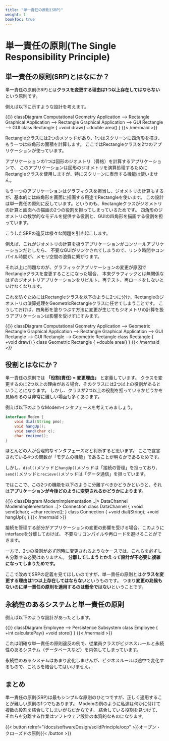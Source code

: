 ```yaml
---
title: "単一責任の原則(SRP)"
weight: 1
bookToc: true
---
```


# 単一責任の原則(The Single Responsibility Principle)

## 単一責任の原則(SRP)とはなにか？

単一責任の原則(SRP)とは**クラスを変更する理由は1つ以上存在してはならない**という原則です。

例えば以下に示すような設計を考えます。

{{<mermaid>}}
classDiagram
Computational Geometry Application --> Rectangle
Graphical Application --> Rectangle
Graphical Application --> GUI
Rectangle --> GUI
class Rectangle {
    +void draw()
    +double area()
}
{{< /mermaid >}}

Rectangleクラスには2つのメソッドがあり、1つはスクリーンに四角形を描き、もう一つは四角形の面積を計算します。
ここではRectangleクラスを2つのアプリケーションが使っています。

アプリケーションの1つは図形のジオメトリ（骨格）を計算するアプリケーションで、
このアプリケーションは図形のジオメトリを演算処理するためにRectangleクラスを使用しますが、特にスクリーンに表示する機能は使いません。

もう一つのアプリケーションはグラフィクスを担当し、ジオメトリの計算もするが、基本的には四角形を画面に描画する用途でRectangleを使います。
この設計は単一責任の原則に反しています。というのも、Rectangleクラスがジオメトリの計算と画面への描画の2つの役割を担ってしまっているためです。
四角形のジオメトリの数学的なモデルを提供する役割と、GUIの四角形を描画する役割を担っています。

こうしたSRPの違反は様々な問題を引き起こします。

例えば、これがジオメトリの計算を扱うアプリケーションがコンソールアプリケーションだとしたら、
不要なGUIがリンクされてしまうので、リンク時間やコンパイル時間が、メモリ空間の浪費に繋がります。

それ以上に問題なのが、グラフィックアプリケーションの変更が原因でRectangleクラスを変更することになった場合、
本来グラフィックとは無関係なはずのジオメトリアプリケーションをリビルト、再テスト、再ロードをしないといけなくなります。

これを防ぐためにはRectangleクラスを以下のように2つに分け、Rectangleのジオメトリの演算処理をGeometricRectangleクラスに任せてしまうことです。
こうしておけば、四角形を塗りつぶす方法に変更が生じてもジオメトリの計算を扱うアプリケーションは影響を受けずにすみます。

{{<mermaid>}}
classDiagram
Computational Geometry Application --> Geometric Rectangle
Graphical Application --> Rectangle
Graphical Application --> GUI
Rectangle --> GUI
Rectangle --> Geometric Rectangle
class Rectangle {
    +void draw()
}
class Geometric Rectangle {
    +double area()
}
{{< /mermaid >}}

## 役割とはなにか？

単一責任の原則では **「役割(責任) = 変更理由」** と定義しています。
クラスを変更するのに2つ以上の理由がある場合、そのクラスには2つ以上の役割があるということになります。
しかし、クラスが2つ以上の役割を担っているかどうかを見極めるのは非常に難しい場面も多くあります。

例えば以下のようなModemインタフェースを考えてみましょう。

```java
interface Modem {
    void dial(String pno);
    void hangUp();
    void send(char c);
    char recieve();
}
```

ほとんどの人が合理的なインタフェースだと判断すると思います。
ここで宣言されている4つの関数が「モデムの機能」であることが明らかであるためです。

しかし、`dial()`メソッドと`hangUp()`メソッドは「接続の管理」を担っており、`send()`メソッド`とrecieve()`メソッドは「データ通信」を担っています。

ではここで、この2つの機能を以下のように分離すべきかどうかというと、それは**アプリケーションが今後どのように変更されるかどうかによります。**

{{<mermaid>}}
classDiagram
ModemImplementation ..|> DataChannel
ModemImplementation ..|> Connection
class DataChannel {
    +void send(char);
    +char recieve();
}
class Connection {
    +void dial(String);
    +void hangUp();
}
{{< /mermaid >}}

接続を管理する部分がアプリケーションの変更の影響を受ける場合、このようにinterfaceを分離しておけば、
不要なリコンパイルや再ロードを避けることができます。

一方で、2つの役割が必ず同時に変更されるようなケースでは、これらを必ずしも分離する必要はありません。
**分離してしまうとかえって設計が不必要に複雑になってしまうためです。**

ここで改めてSRPの定義を見てほしいのですが、単一責任の原則とは**クラスを変更する理由は1つ以上存在してはならない**というものです。
つまり**変更の兆候もないのに単一責任の原則を適用するのは懸命ではない**ということです。

## 永続性のあるシステムと単一責任の原則

例えば以下のような設計があったとします。

{{<mermaid>}}
classDiagram
Employee --> Persistence Subsystem
class Employee {
    +int calculatePay()
    +void store()
}
{{< /mermaid >}}

これは明確な単一責任の原則違反の例で、従業員クラスがビジネスルールと永続性のあるシステム（データベースなど）を内包してしまっています。

永続性のあるシステムはあまり変化しませんが、ビジネスルールは途中で変化するもので、これらを結合してはいけません。

## まとめ

単一責任の原則(SRP)は最もシンプルな原則のひとつですが、正しく適用することが難しい原則の1つでもあります。
Modemの例のように私達は何かに付けて複数の役割を結合してしまいがちだからです。
結合している役割を見つけて、それらを分離する作業はソフトウェア設計の本質的なものになります。

{{< button relref="/docs/softwareDesign/solidPrinciple/ocp" >}}オープン・クローズドの原則{{< /button >}}